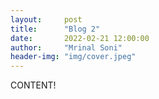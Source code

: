 ```yaml
---
layout:     post
title:      "Blog 2"
date:       2022-02-21 12:00:00
author:     "Mrinal Soni"
header-img: "img/cover.jpeg"
---
```


CONTENT!